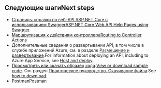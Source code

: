 ## <a name="next-steps"></a><span data-ttu-id="225c1-101">Следующие шаги</span><span class="sxs-lookup"><span data-stu-id="225c1-101">Next steps</span></span>

* [<span data-ttu-id="225c1-102">Страницы справки по веб-API ASP.NET Core с использованием Swagger</span><span class="sxs-lookup"><span data-stu-id="225c1-102">ASP.NET Core Web API Help Pages using Swagger</span></span>](xref:tutorials/web-api-help-pages-using-swagger)
* [<span data-ttu-id="225c1-103">Маршрутизация к действиям контроллера</span><span class="sxs-lookup"><span data-stu-id="225c1-103">Routing to Controller Actions</span></span>](xref:mvc/controllers/routing)
* <span data-ttu-id="225c1-104">Дополнительные сведения о развертывании API, в том числе в службе приложений Azure, см. в разделе [Размещение и развертывание](xref:host-and-deploy/index).</span><span class="sxs-lookup"><span data-stu-id="225c1-104">For information about deploying an API, including to Azure App Service, see [Host and deploy](xref:host-and-deploy/index).</span></span>
* <span data-ttu-id="225c1-105">[Просмотреть или скачать образец кода](https://github.com/aspnet/Docs/tree/master/aspnetcore/tutorials/first-web-api/sample).</span><span class="sxs-lookup"><span data-stu-id="225c1-105">[View or download sample code](https://github.com/aspnet/Docs/tree/master/aspnetcore/tutorials/first-web-api/sample).</span></span> <span data-ttu-id="225c1-106">См. раздел [Практическое руководство. Скачивание файла](xref:tutorials/index#how-to-download-a-sample).</span><span class="sxs-lookup"><span data-stu-id="225c1-106">See [how to download](xref:tutorials/index#how-to-download-a-sample).</span></span>
* [<span data-ttu-id="225c1-107">Postman</span><span class="sxs-lookup"><span data-stu-id="225c1-107">Postman</span></span>](https://www.getpostman.com/)
